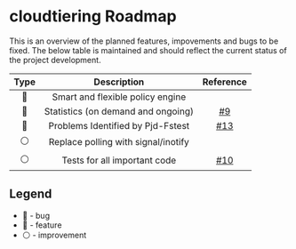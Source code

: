 # cloudtiering Roadmap

This is an overview of the planned features, impovements and bugs to be fixed.
The below table is maintained and should reflect the current status of
the project development.

| Type                | Description                                | Reference |
|:-------------------:|:------------------------------------------:|:---------:|
| :large_blue_circle: | Smart and flexible policy engine           |           |
| :large_blue_circle: | Statistics (on demand and ongoing)         | [#9](https://github.com/aoool/cloudtiering/issues/9)   |
| :red_circle:        | Problems Identified by Pjd-Fstest          | [#13](https://github.com/aoool/cloudtiering/issues/13) |
| :white_circle:      | Replace polling with signal/inotify        |           |
| :white_circle:      | Tests for all important code               | [#10](https://github.com/aoool/cloudtiering/issues/10) |

## Legend
* :red_circle: - bug
* :large_blue_circle: - feature
* :white_circle: - improvement
